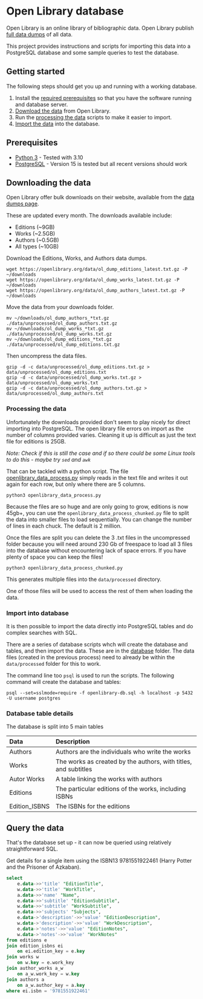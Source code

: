 # Open Library database

Open Library is an online library of bibliographic data. Open Library publish [full data dumps](https://openlibrary.org/developers/dumps) of all data.

This project provides instructions and scripts for importing this data into a PostgreSQL database and some sample queries to test the database.

## Getting started

The following steps should get you up and running with a working database.

1. Install the [required prerequisites](#prerequisites) so that you have the software running and database server.
2. [Download the data](#downloading-the-data) from Open Library.
3. Run the [processing the data](#processing-the-data) scripts to make it easier to import.
4. [Import the data](#import-into-database) into the database.

## Prerequisites

- [Python 3](https://www.python.org/downloads/) - Tested with 3.10
- [PostgreSQL](https://www.postgresql.org/) - Version 15 is tested but all recent versions should work

## Downloading the data

Open Library offer bulk downloads on their website, available from the [data dumps page](https://openlibrary.org/developers/dumps).

These are updated every month. The downloads available include:

- Editions (~9GB)
- Works (~2.5GB)
- Authors (~0.5GB)
- All types (~10GB)

Download the Editions, Works, and Authors data dumps.

```console
wget https://openlibrary.org/data/ol_dump_editions_latest.txt.gz -P ~/downloads
wget https://openlibrary.org/data/ol_dump_works_latest.txt.gz -P ~/downloads
wget https://openlibrary.org/data/ol_dump_authors_latest.txt.gz -P ~/downloads
```

Move the data from your downloads folder.

```console
mv ~/downloads/ol_dump_authors_*txt.gz ./data/unprocessed/ol_dump_authors.txt.gz
mv ~/downloads/ol_dump_works_*txt.gz ./data/unprocessed/ol_dump_works.txt.gz
mv ~/downloads/ol_dump_editions_*txt.gz ./data/unprocessed/ol_dump_editions.txt.gz
```

Then uncompress the data files.

```console
gzip -d -c data/unprocessed/ol_dump_editions.txt.gz > data/unprocessed/ol_dump_editions.txt
gzip -d -c data/unprocessed/ol_dump_works.txt.gz > data/unprocessed/ol_dump_works.txt
gzip -d -c data/unprocessed/ol_dump_authors.txt.gz > data/unprocessed/ol_dump_authors.txt
```

### Processing the data

Unfortunately the downloads provided don't seem to play nicely for direct importing into PostgreSQL. The open library file errors on import as the number of columns provided varies. Cleaning it up is difficult as just the text file for editions is 25GB.

_Note: Check if this is still the case and if so there could be some Linux tools to do this - maybe try `sed` and `awk`_

That can be tackled with a python script. The file [openlibrary_data_process.py](openlibrary_data_process.py) simply reads in the text file and writes it out again for each row, but only where there are 5 columns.

```console
python3 openlibrary_data_process.py
```

Because the files are so huge and are only going to grow, editions is now 45gb+, you can use the `openlibrary_data_process_chunked.py` file to split the data into smaller files to load sequentially. You can change the number of lines in each chuck. The default is 2 million.

Once the files are split you can delete the 3 .txt files in the uncompressed folder because you will need around 230 Gb of freespace to load all 3 files into the database without encountering lack of space errors. If you have plenty of space you can keep the files!

```console
python3 openlibrary_data_process_chunked.py
```

This generates multiple files into the `data/processed` directory.

One of those files will be used to access the rest of them when loading the data.

### Import into database

It is then possible to import the data directly into PostgreSQL tables and do complex searches with SQL.

There are a series of database scripts whch will create the database and tables, and then import the data. These are in the [database](database) folder. The data files (created in the previous process) need to already be within the `data/processed` folder for this to work.

The command line too `psql` is used to run the scripts. The following command will create the database and tables:

```console
psql --set=sslmode=require -f openlibrary-db.sql -h localhost -p 5432 -U username postgres
```

### Database table details

The database is split into 5 main tables

| Data          | Description                                                     |
| :------------ | :-------------------------------------------------------------- |
| Authors       | Authors are the individuals who write the works                 |
| Works         | The works as created by the authors, with titles, and subtitles |
| Autor Works   | A table linking the works with authors                          |
| Editions      | The particular editions of the works, including ISBNs           |
| Edition_ISBNS | The ISBNs for the editions                                      |

## Query the data

That's the database set up - it can now be queried using relatively straightforward SQL.

Get details for a single item using the ISBN13 9781551922461 (Harry Potter and the Prisoner of Azkaban).

```sql
select
    e.data->>'title' "EditionTitle",
    w.data->>'title' "WorkTitle",
	a.data->>'name' "Name",
    e.data->>'subtitle' "EditionSubtitle",
    w.data->>'subtitle' "WorkSubtitle",
    e.data->>'subjects' "Subjects",
    e.data->'description'->>'value' "EditionDescription",
    w.data->'description'->>'value' "WorkDescription",
    e.data->'notes'->>'value' "EditionNotes",
    w.data->'notes'->>'value' "WorkNotes"
from editions e
join edition_isbns ei
    on ei.edition_key = e.key
join works w
    on w.key = e.work_key
join author_works a_w
	on a_w.work_key = w.key
join authors a
	on a_w.author_key = a.key
where ei.isbn = '9781551922461'
```
